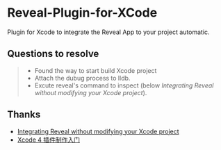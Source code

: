 Reveal-Plugin-for-XCode
=======================

Plugin for Xcode to integrate the Reveal App to your project automatic.

## Questions to resolve

> +	Found the way to start build Xcode project
> +	Attach the dubug process to lldb. 
> +	Excute reveal's command to inspect (below *Integrating Reveal without modifying your Xcode project*). 

## Thanks
	
+	[Integrating Reveal without modifying your Xcode project](http://blog.ittybittyapps.com/blog/2013/11/07/integrating-reveal-without-modifying-your-xcode-project/)
+	[Xcode 4 插件制作入门](http://onevcat.com/2013/02/xcode-plugin)
